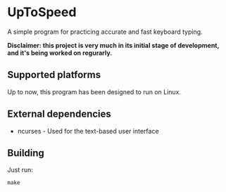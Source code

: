 # UpToSpeed
A simple program for practicing accurate and fast keyboard typing.

**Disclaimer: this project is very much in its initial stage of development, and it's being worked on regurarly.**
## Supported platforms
Up to now, this program has been designed to run on Linux.

## External dependencies
- ncurses - Used for the text-based user interface

## Building
Just run:
```
make
```
